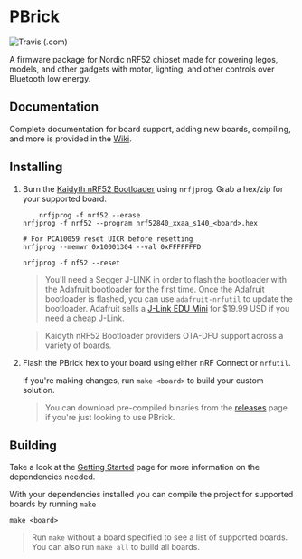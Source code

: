 # PBrick

![Travis (.com)](https://img.shields.io/travis/com/charlesportwoodii/pbrick.svg?style=for-the-badge)

A firmware package for Nordic nRF52 chipset made for powering legos, models, and other gadgets with motor, lighting, and other controls over Bluetooth low energy.

## Documentation

Complete documentation for board support, adding new boards, compiling, and more is provided in the [Wiki](https://github.com/charlesportwoodii/pbrick/wiki).

## Installing

1. Burn the [Kaidyth nRF52 Bootloader](https://github.com/charlesportwoodii/kaidyth_nrf52_bootloader/releases) using `nrfjprog`. Grab a hex/zip for your supported board.

    ```
        nrfjprog -f nrf52 --erase
    nrfjprog -f nrf52 --program nrf52840_xxaa_s140_<board>.hex

    # For PCA10059 reset UICR before resetting
    nrfjprog --memwr 0x10001304 --val 0xFFFFFFFD

    nrfjprog -f nf52 --reset
    ```

    > You'll need a Segger J-LINK in order to flash the bootloader with the Adafruit bootloader for the first time. Once the Adafruit bootloader is flashed, you can use `adafruit-nrfutil` to update the bootloader. Adafruit sells a [J-Link EDU Mini](https://www.adafruit.com/product/3571) for $19.99 USD if you need a cheap J-Link.

    > Kaidyth nRF52 Bootloader providers OTA-DFU support across a variety of boards.

2. Flash the PBrick hex to your board using either nRF Connect or `nrfutil`.

    If you're making changes, run `make <board>` to build your custom solution.

    > You can download pre-compiled binaries from the [releases](https://github.com/charlesportwoodii/pbrick/releases) page if you're just looking to use PBrick.

## Building

Take a look at the [Getting Started](https://github.com/charlesportwoodii/pbrick/wiki/Getting-Started) page for more information on the dependencies needed.

With your dependencies installed you can compile the project for supported boards by running `make`

```
make <board>
```

> Run `make` without a board specified to see a list of supported boards.
> You can also run `make all` to build all boards.